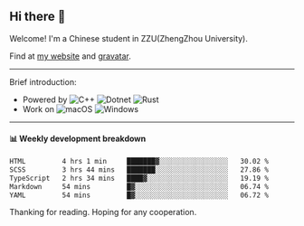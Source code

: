 ## Hi there 👋

Welcome!
I'm a Chinese student in ZZU(ZhengZhou University).

Find at [my website](https://www.kawayi.moe) and [gravatar](https://gravatar.com/moegodot).

------

Brief introduction:
+ Powered by ![C++](https://img.shields.io/badge/C%2B%2B-white?style=for-the-badge&logo=cplusplus&logoColor=%2300599C&logoSize=auto)
![Dotnet](https://img.shields.io/badge/--%3EC%23-white?style=for-the-badge&logo=dotnet&logoColor=%23512BD4&logoSize=auto)
![Rust](https://img.shields.io/badge/Rust-white?style=for-the-badge&logo=rust&logoColor=%23000000&logoSize=auto)
+ Work on ![macOS](https://img.shields.io/badge/macOS-white?style=for-the-badge&logo=apple&logoColor=%23000000&logoSize=auto)
![Windows](https://img.shields.io/badge/windows-white?style=for-the-badge&logo=gitforwindows&logoColor=%2380B3FF&logoSize=auto)

------

#### 📊 Weekly development breakdown
<!--START_SECTION:waka-->

```txt
HTML         4 hrs 1 min     ███████▓░░░░░░░░░░░░░░░░░   30.02 %
SCSS         3 hrs 44 mins   ███████░░░░░░░░░░░░░░░░░░   27.86 %
TypeScript   2 hrs 34 mins   ████▓░░░░░░░░░░░░░░░░░░░░   19.19 %
Markdown     54 mins         █▓░░░░░░░░░░░░░░░░░░░░░░░   06.74 %
YAML         54 mins         █▓░░░░░░░░░░░░░░░░░░░░░░░   06.72 %
```

<!--END_SECTION:waka-->

Thanking for reading. Hoping for any cooperation.
